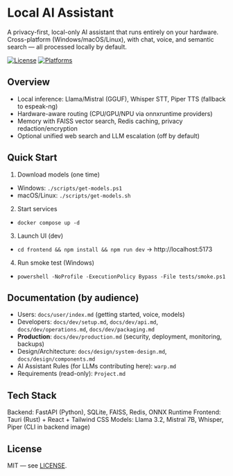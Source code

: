 # Local AI Assistant

A privacy-first, local-only AI assistant that runs entirely on your hardware. Cross-platform (Windows/macOS/Linux), with chat, voice, and semantic search — all processed locally by default.

[![License](https://img.shields.io/badge/license-MIT-blue.svg)](LICENSE)
[![Platforms](https://img.shields.io/badge/platform-Windows%20%7C%20macOS%20%7C%20Linux-lightgrey)](#)

## Overview
- Local inference: Llama/Mistral (GGUF), Whisper STT, Piper TTS (fallback to espeak-ng)
- Hardware-aware routing (CPU/GPU/NPU via onnxruntime providers)
- Memory with FAISS vector search, Redis caching, privacy redaction/encryption
- Optional unified web search and LLM escalation (off by default)

## Quick Start
1) Download models (one time)
- Windows: `./scripts/get-models.ps1`
- macOS/Linux: `./scripts/get-models.sh`

2) Start services
- `docker compose up -d`

3) Launch UI (dev)
- `cd frontend && npm install && npm run dev` → http://localhost:5173

4) Run smoke test (Windows)
- `powershell -NoProfile -ExecutionPolicy Bypass -File tests/smoke.ps1`

## Documentation (by audience)
- Users: `docs/user/index.md` (getting started, voice, models)
- Developers: `docs/dev/setup.md`, `docs/dev/api.md`, `docs/dev/operations.md`, `docs/dev/packaging.md`
- **Production**: `docs/dev/production.md` (security, deployment, monitoring, backups)
- Design/Architecture: `docs/design/system-design.md`, `docs/design/components.md`
- AI Assistant Rules (for LLMs contributing here): `warp.md`
- Requirements (read-only): `Project.md`

## Tech Stack
Backend: FastAPI (Python), SQLite, FAISS, Redis, ONNX Runtime
Frontend: Tauri (Rust) + React + Tailwind CSS
Models: Llama 3.2, Mistral 7B, Whisper, Piper (CLI in backend image)

## License
MIT — see [LICENSE](LICENSE).
